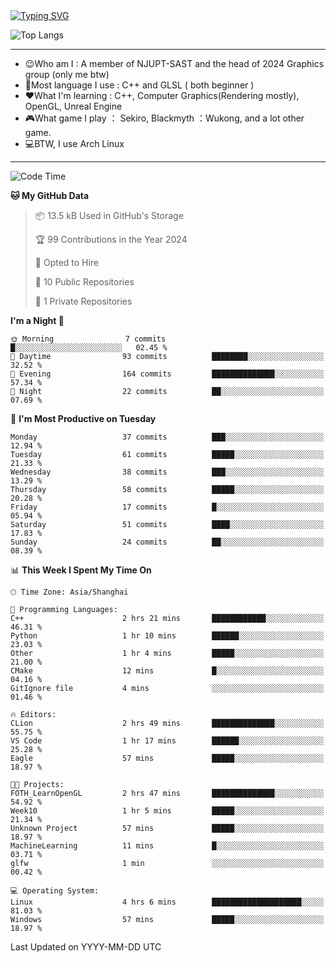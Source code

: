 <a href="https://git.io/typing-svg">
  <img src="https://readme-typing-svg.demolab.com?font=Fira+Code&pause=1000&random=false&width=435&separator=%3D&lines=std%3A%3Aprintln(%22Hello,+world!%22);" alt="Typing SVG" />
</a>

![Top Langs](https://github-readme-stats.vercel.app/api/top-langs/?username=FOTH0626&theme=transparent)

---

- 😉Who am I : A member of NJUPT-SAST and the head of 2024 Graphics group (only me btw)
- 📖Most language I use : C++ and GLSL ( both beginner )
- ❤What I'm learning : C++, Computer Graphics(Rendering mostly), OpenGL, Unreal Engine
- 🎮What game I play ： Sekiro, Blackmyth ：Wukong, and a lot other game.
- 💻BTW, I use Arch Linux
---
<!--START_SECTION:waka-->
![Code Time](http://img.shields.io/badge/Code%20Time-7%20hrs%2019%20mins-blue)

**🐱 My GitHub Data** 

> 📦 13.5 kB Used in GitHub's Storage 
 > 
> 🏆 99 Contributions in the Year 2024
 > 
> 💼 Opted to Hire
 > 
> 📜 10 Public Repositories 
 > 
> 🔑 1 Private Repositories 
 > 
**I'm a Night 🦉** 

```text
🌞 Morning                7 commits           █░░░░░░░░░░░░░░░░░░░░░░░░   02.45 % 
🌆 Daytime                93 commits          ████████░░░░░░░░░░░░░░░░░   32.52 % 
🌃 Evening                164 commits         ██████████████░░░░░░░░░░░   57.34 % 
🌙 Night                  22 commits          ██░░░░░░░░░░░░░░░░░░░░░░░   07.69 % 
```
📅 **I'm Most Productive on Tuesday** 

```text
Monday                   37 commits          ███░░░░░░░░░░░░░░░░░░░░░░   12.94 % 
Tuesday                  61 commits          █████░░░░░░░░░░░░░░░░░░░░   21.33 % 
Wednesday                38 commits          ███░░░░░░░░░░░░░░░░░░░░░░   13.29 % 
Thursday                 58 commits          █████░░░░░░░░░░░░░░░░░░░░   20.28 % 
Friday                   17 commits          █░░░░░░░░░░░░░░░░░░░░░░░░   05.94 % 
Saturday                 51 commits          ████░░░░░░░░░░░░░░░░░░░░░   17.83 % 
Sunday                   24 commits          ██░░░░░░░░░░░░░░░░░░░░░░░   08.39 % 
```


📊 **This Week I Spent My Time On** 

```text
🕑︎ Time Zone: Asia/Shanghai

💬 Programming Languages: 
C++                      2 hrs 21 mins       ████████████░░░░░░░░░░░░░   46.31 % 
Python                   1 hr 10 mins        ██████░░░░░░░░░░░░░░░░░░░   23.03 % 
Other                    1 hr 4 mins         █████░░░░░░░░░░░░░░░░░░░░   21.00 % 
CMake                    12 mins             █░░░░░░░░░░░░░░░░░░░░░░░░   04.16 % 
GitIgnore file           4 mins              ░░░░░░░░░░░░░░░░░░░░░░░░░   01.46 % 

🔥 Editors: 
CLion                    2 hrs 49 mins       ██████████████░░░░░░░░░░░   55.75 % 
VS Code                  1 hr 17 mins        ██████░░░░░░░░░░░░░░░░░░░   25.28 % 
Eagle                    57 mins             █████░░░░░░░░░░░░░░░░░░░░   18.97 % 

🐱‍💻 Projects: 
FOTH_LearnOpenGL         2 hrs 47 mins       ██████████████░░░░░░░░░░░   54.92 % 
Week10                   1 hr 5 mins         █████░░░░░░░░░░░░░░░░░░░░   21.34 % 
Unknown Project          57 mins             █████░░░░░░░░░░░░░░░░░░░░   18.97 % 
MachineLearning          11 mins             █░░░░░░░░░░░░░░░░░░░░░░░░   03.71 % 
glfw                     1 min               ░░░░░░░░░░░░░░░░░░░░░░░░░   00.42 % 

💻 Operating System: 
Linux                    4 hrs 6 mins        ████████████████████░░░░░   81.03 % 
Windows                  57 mins             █████░░░░░░░░░░░░░░░░░░░░   18.97 % 
```


 Last Updated on YYYY-MM-DD UTC
<!--END_SECTION:waka-->
